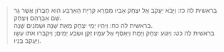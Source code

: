 
> בראשית לה כז: וַיָּבֹא יַעֲקֹב אֶל יִצְחָק אָבִיו מַמְרֵא קִרְיַת הָאַרְבַּע הִוא חֶבְרוֹן אֲשֶׁר גָּר שָׁם אַבְרָהָם וְיִצְחָק.  
> בראשית לה כח: וַיִּהְיוּ יְמֵי יִצְחָק מְאַת שָׁנָה וּשְׁמֹנִים שָׁנָה.  
> בראשית לה כט: וַיִּגְוַע יִצְחָק וַיָּמָת וַיֵּאָסֶף אֶל עַמָּיו זָקֵן וּשְׂבַע יָמִים; וַיִּקְבְּרוּ אֹתוֹ עֵשָׂו וְיַעֲקֹב בָּנָיו.  


